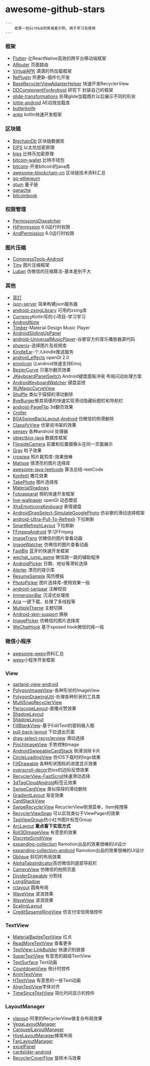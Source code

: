 # awesome-github-stars
```
---
    收录一些GitHub的库或者示例，用于学习及使用
---
```



### 框架

* [Flutter](https://github.com/flutter/flutter)-比ReactNative高效的跨平台移动端框架
* [ARouter](https://github.com/alibaba/ARouter) 页面路由
* [VirtualAPK](https://github.com/didi/VirtualAPK) 滴滴的热加载框架
* [RePlugin](https://github.com/Qihoo360/RePlugin) 热更新-插件化开发
* [BaseRecyclerViewAdapterHelper](https://github.com/CymChad/BaseRecyclerViewAdapterHelper) 快速开发RecyclerView
* [DDComponentForAndroid](https://github.com/luojilab/DDComponentForAndroid) 研究下 封装自己的框架
* [glide-transformations](https://github.com/wasabeef/glide-transformations) 处理glide加载图片以后展示不同的形状
* [lottie-android](https://github.com/airbnb/lottie-android) AE动效加载库
* [butterknife](https://github.com/JakeWharton/butterknife)
* [anko](https://github.com/Kotlin/anko) kotlin快速开发框架

### 区块链

* [BigchainDb](https://github.com/bigchaindb/bigchaindb) 区块链数据库
* [EIPS](https://github.com/ethereum/EIPs) 以太坊加密原理
* [bips](https://github.com/bitcoin/bips) 比特币加密原理
* [bitcoin-wallet](https://github.com/bitcoin-wallet/bitcoin-wallet) 比特币钱包
* [bitcoinj](https://github.com/bitcoinj/bitcoinj)-开发bitcoin的java库
* [awesome-blockchain-cn](https://github.com/chaozh/awesome-blockchain-cn) 区块链技术资料汇总
* [go-ethereum](https://github.com/ethereum/go-ethereum)
* [qtum](https://github.com/qtumproject/qtum) 量子链
* [ganache](https://github.com/trufflesuite/ganache)
* [bitcoinbook](https://github.com/bitcoinbook/bitcoinbook)

### 权限管理

* [PermissionsDispatcher](https://github.com/permissions-dispatcher/PermissionsDispatcher)
* [HiPermission](https://github.com/yewei02538/HiPermission) 6.0运行时权限
* [AndPermission](https://github.com/yanzhenjie/AndPermission) 6.0运行时权限

### 图片压缩

* [CompressTools-Android](https://github.com/lexluthors/CompressTools-Android)
* [Tiny](https://github.com/Sunzxyong/Tiny) 图片压缩框架
* [Luban](https://github.com/Curzibn/Luban) 仿微信的压缩算法-基本差别不大

### 其他

* [蓝灯](https://github.com/getlantern/forum)
* [json-server](https://github.com/typicode/json-server) 简单构建json服务器
* [android-zxingLibrary](https://github.com/yipianfengye/android-zxingLibrary) 可用的zxing库
* [Currency](https://github.com/yiyuanliu/Currency)Kotlin写的小项目-学习学习
* [AndroidNote](https://github.com/GcsSloop/AndroidNote)
* [Timber](https://github.com/naman14/Timber)-Material Design Music Player
* [AndroidSlidingUpPanel](https://github.com/umano/AndroidSlidingUpPanel)
* [android-UniversalMusicPlayer](https://github.com/googlesamples/android-UniversalMusicPlayer)-谷歌官方的音乐播放器源代码
* [phoenix](https://github.com/guoxiaoxing/phoenix)-选择图片及视频库
* [KindleEar](https://github.com/cdhigh/KindleEar)-个人kindle推送服务
* [android_effects](https://github.com/harism/android_effects)  openGl 2.0 
* [emojicon](https://github.com/rockerhieu/emojicon) 让android快速支持Emoj
* [BezierCurve](https://github.com/skypanda100/BezierCurve) 贝塞尔翻页效果
* [JKeyboardPanelSwitch](https://github.com/Jacksgong/JKeyboardPanelSwitch) Android键盘面板冲突 布局闪动处理方案
* [AndroidKeyboardWatcher](https://github.com/AzimoLabs/AndroidKeyboardWatcher) 键盘监控
* [WJMagicCurveView](https://github.com/wingjay/WJMagicCurveView)
* [Shuffle](https://github.com/Meetic/Shuffle) 类似于探探的滑动删除
* [ByeBurger](https://github.com/githubwing/ByeBurger)极其简便的快速实现滑动隐藏标题栏和导航栏
* [android-PageFlip](https://github.com/eschao/android-PageFlip) 3d翻页效果
* [Croller](https://github.com/harjot-oberai/Croller)
* [BGASwipeBackLayout-Android](https://github.com/bingoogolapple/BGASwipeBackLayout-Android) 仿微信的侧滑删除
* [ClassifyView](https://github.com/AlphaBoom/ClassifyView) 仿掌阅书架的效果
* [sensey](https://github.com/nisrulz/sensey) 各种android 处理器
* [objectbox-java](https://github.com/objectbox/objectbox-java) 数据库框架
* [FlipsideCamera](https://github.com/andyb129/FlipsideCamera) 前置和后置摄像头在同一页面展示
* [Grav](https://github.com/glomadrian/Grav) 粒子效果
* [cropiwa](https://github.com/steelkiwi/cropiwa) 照片裁剪库-效果很棒
* [Matisse](https://github.com/zhihu/Matisse) 很漂亮的图片选择库
* [awesome-java-leetcode](https://github.com/Blankj/awesome-java-leetcode) 算法总结-leetCode
* [Konfetti](https://github.com/DanielMartinus/Konfetti) 撒花效果
* [TakePhoto](https://github.com/crazycodeboy/TakePhoto) 图片选择库
* [MaterialShadows](https://github.com/harjot-oberai/MaterialShadows)
* [Fotoapparat](https://github.com/Fotoapparat/Fotoapparat) 相机快速开发框架
* [live-wallpaper](https://github.com/jinkg/live-wallpaper) openGl 动态壁纸
* [XhsEmoticonsKeyboard](https://github.com/w446108264/XhsEmoticonsKeyboard) 表情键盘
* [AndroidDragSelect-SimulateGooglePhoto](https://github.com/weidongjian/AndroidDragSelect-SimulateGooglePhoto) 仿谷歌的滑动选择框架
* [android-Ultra-Pull-To-Refresh](https://github.com/liaohuqiu/android-Ultra-Pull-To-Refresh) 下拉刷新
* [SmartRefreshLayout](https://github.com/scwang90/SmartRefreshLayout) 下拉刷新
* [FFmpegAndroid](https://github.com/WangShuo1143368701/FFmpegAndroid) 学习FFmpeg
* [ImageTrans](https://github.com/wufenglincheng/ImageTrans) 仿微信的图片查看动画
* [ImageWatcher](https://github.com/byc4426/ImageWatcher) 仿微信的图片查看动画
* [FastBle](https://github.com/Jasonchenlijian/FastBle) 蓝牙的快速开发框架
* [wechat_jump_game](https://github.com/wangshub/wechat_jump_game) 微信跳一跳的辅助程序
* [AndroidPicker](https://github.com/gzu-liyujiang/AndroidPicker) 日期、地址等滑轮选择
* [Alerter](https://github.com/Tapadoo/Alerter) 漂亮的提示库
* [ResumeSample](https://github.com/geekcompany/ResumeSample) 简历模板
* [PhotoPicker](https://github.com/donglua/PhotoPicker) 图片选择库-使用效果一般
* [android-saripaar](https://github.com/ragunathjawahar/android-saripaar) 注解校验
* [ImmersionBar](https://github.com/gyf-dev/ImmersionBar) 沉浸式处理库
* [Aria](https://github.com/AriaLyy/Aria) 一键下载，处理了多线程等
* [MultipleTheme](https://github.com/dersoncheng/MultipleTheme) 主题切换
* [Android-skin-support](https://github.com/ximsfei/Android-skin-support) 换肤
* [ImagePicker](https://github.com/jeasonlzy/ImagePicker) 仿微信的图片选择库
* [WeChatHook](https://github.com/chendd/WeChatHook) 基于xposed hook微信的摇一摇

### 微信小程序

* [awesome-wepy](https://github.com/aben1188/awesome-wepy)资料汇总
* [wepy](https://github.com/Tencent/wepy)小程序开发框架

### View

* [garland-view-android](https://github.com/Ramotion/garland-view-android)
* [PolygonImageView](https://github.com/AlbertGrobas/PolygonImageView)-各种形状的ImageView
* [PolygonDrawingUtil](https://github.com/stkent/PolygonDrawingUtil)-处理各种形状的工具类
* [MultiSnapRecyclerView](https://github.com/TakuSemba/MultiSnapRecyclerView)
* [PeriscopeLayout](https://github.com/AlanCheen/PeriscopeLayout)-直播点赞效果
* [ShadowLayout](https://github.com/Devlight/ShadowLayout)
* [ShadowLayout](https://github.com/lijiankun24/ShadowLayout)
* [FillBlankView](https://github.com/woxingxiao/FillBlankView)-基于EditText的密码输入框
* [pull-back-layout](https://github.com/oxoooo/pull-back-layout) 下拉退出页面
* [drag-select-recyclerview](https://github.com/afollestad/drag-select-recyclerview) 滑动选择
* [PinchImageView](https://github.com/boycy815/PinchImageView) 手势控制Image
* [AndroidSwipeableCardStack](https://github.com/wenchaojiang/AndroidSwipeableCardStack) 侧滑消除卡片
* [CircleLoadingView](https://github.com/jhw-dev/CircleLoadingView) 仿IOS下载时的logo效果
* [FillDrawable](https://github.com/noties/FillDrawable) 各种形状图标的进度显示效果
* [overscroll-decor](https://github.com/EverythingMe/overscroll-decor)仿ios的边际反馈效果
* [RecyclerView-FastScroll](https://github.com/timusus/RecyclerView-FastScroll)快速滑动选择
* [3dTagCloudAndroid](https://github.com/misakuo/3dTagCloudAndroid)标签云效果
* [SwipeCardView](https://github.com/xiepeijie/SwipeCardView) 类似探探的滑动删除
* [GradientLayout](https://github.com/csdodd/GradientLayout) 渐变效果
* [CardStackView](https://github.com/loopeer/CardStackView)
* [SwipeRecyclerView](https://github.com/yanzhenjie/SwipeRecyclerView) RecyclerView侧滑菜单，Item拖拽等
* [RecyclerViewSnap](https://github.com/rubensousa/RecyclerViewSnap) 可以实现类似于ViewPager的效果
* [TagViewGroup](https://github.com/shellljx/TagViewGroup)仿小红书图片标签Group
* [ArcLayout](https://github.com/florent37/ArcLayout) **重点看下实现方式**
* [Roll3DImageView](https://github.com/zhangyuChen1991/Roll3DImageView) 有意思的效果
* [DiscreteScrollView](https://github.com/yarolegovich/DiscreteScrollView)
* [expanding-collection](https://github.com/Ramotion/expanding-collection) Ramotion出品的效果很棒的UI设计
* [expanding-collection-android](https://github.com/Ramotion/expanding-collection-android) Ramotion出品的效果很棒的UI设计
* [Oblique](https://github.com/akshay2211/Oblique) 斜切的布局效果
* [AlphaTabsIndicator](https://github.com/yingLanNull/AlphaTabsIndicator)高仿微信的底部导航栏
* [CameraView](https://github.com/CJT2325/CameraView) 仿微信的拍照页面
* [DividerDrawable](https://github.com/nekocode/DividerDrawable) 分割线
* [LongShadow](https://github.com/florent37/LongShadow)
* [rclayout](https://github.com/GcsSloop/rclayout) 圆角布局
* [WaveView](https://github.com/john990/WaveView) 波浪效果
* [WaveView](https://github.com/gelitenight/WaveView) 波浪效果
* [ScalingLayout](https://github.com/iammert/ScalingLayout)
* [CreditSesameRingView](https://github.com/HotBitmapGG/CreditSesameRingView) 仿支付宝信用值控件

###  TextView

* [MaterialBadgeTextView](https://github.com/matrixxun/MaterialBadgeTextView)  红点
* [ReadMoreTextView](https://github.com/bravoborja/ReadMoreTextView) 查看更多
* [TextView-LinkBuilder](https://github.com/klinker24/Android-TextView-LinkBuilder) 快速识别链接
* [SuperTextView](https://github.com/lygttpod/SuperTextView) 有意思的超级TextView
* [TextSurface](https://github.com/elevenetc/TextSurface) Text动画
* [CountdownView](https://github.com/iwgang/CountdownView) 倒计时控件
* [AnimTextView](https://github.com/z56402344/AnimTextView)
* [HTextView](https://github.com/hanks-zyh/HTextView) 有意思的一些Text动画
* [AlignTextView](https://github.com/androiddevelop/AlignTextView)字体对齐
* [TimeSinceTextView](https://github.com/damien5314/TimeSinceTextView) 简化时间显示的控件

### LayoutManager

* [vlayout](https://github.com/alibaba/vlayout)-阿里的RecyclerView做复杂布局效果
* [VegaLayoutManager](https://github.com/xmuSistone/VegaLayoutManager)
* [CarouselLayoutManager](https://github.com/Azoft/CarouselLayoutManager)
* [HiveLayoutManager](https://github.com/Chacojack/HiveLayoutManager)蜂窝布局
* [FanLayoutManager](https://github.com/Cleveroad/FanLayoutManager)
* [excelPanel](https://github.com/zhouchaoyuan/excelPanel)
* [cardslider-android](https://github.com/Ramotion/cardslider-android)
* [RecyclerCoverFlow](https://github.com/ChenLittlePing/RecyclerCoverFlow) 旋转木马效果